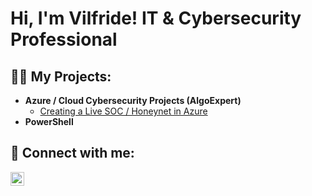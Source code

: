 <h1>Hi, I'm Vilfride! <a>IT & Cybersecurity Professional</a></h1>

<h2>👨‍💻 My Projects:</h2>

- <b>Azure / Cloud Cybersecurity Projects (AlgoExpert)</b>
  - [Creating a Live SOC / Honeynet in Azure](https://github.com/vlutumba/Cloud-SOC)
- <b>PowerShell</b>



<h2> 🤳 Connect with me:</h2>

[<img align="left" alt="VilfrideLutumba | LinkedIn" width="22px" src="https://cdn.jsdelivr.net/npm/simple-icons@v3/icons/linkedin.svg" />][linkedin]

[linkedin]: https://linkedin.com/in/vlutumba


<!--

Here are some ideas to get you started:

- 🔭 I’m currently working on ...
- 🌱 I’m currently learning ...
- 👯 I’m looking to collaborate on ...
- 🤔 I’m looking for help with ...
- 💬 Ask me about ...
- 📫 How to reach me: ...
- 😄 Pronouns: ...
- ⚡ Fun fact: ...
-->

